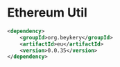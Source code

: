 # Ethereum Util

```xml
<dependency>
    <groupId>org.beykery</groupId>
    <artifactId>eu</artifactId>
    <version>0.0.35</version>
</dependency>
```

